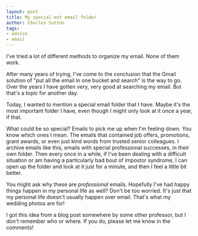 ```yaml
---
layout: post
title: My special-est email folder
author: Charles Sutton
tags:
- advice
- email
---
```


I've tried a lot of different methods to organize my email. None of them work. 

After many years of trying, I've come to the conclusion that the Gmail solution of "put all the email in one bucket and search" is the way to go. Over the years I have gotten very, very good at searching my email. But that's a topic for another day.

Today, I wanted to mention a special email folder that I have. Maybe it's the most important folder I have, even though I might only look at it once a year, if that.

What could be so special? Emails to pick me up when I'm feeling down. You know which ones I mean. The emails that contained job offers, promotions, grant awards, or even just kind words from trusted senior colleagues. I archive emails like this, emails with special professional successes, in their own folder. Then every once in a while, if I've been dealing with a difficult situation or am having a particularly bad bout of impostor syndrome, I can open up the folder and look at it just for a minute, and then I feel a little bit better.

You might ask why these are *professional* emails. Hopefully I've had happy things happen in my personal life as well? Don't be too worried. It's just that my personal life doesn't usually happen over email. That's what my wedding photos are for!

I got this idea from a blog post somewhere by some other professor, but I don't remember who or where. If you do, please let me know in the comments!
